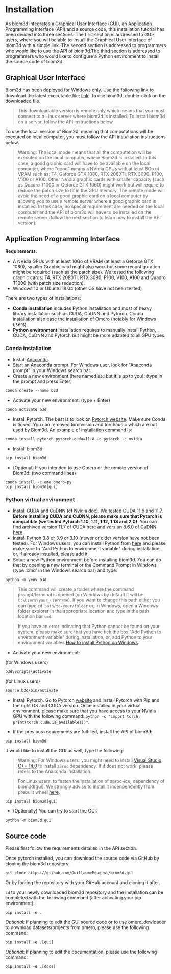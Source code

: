 # Installation 

As biom3d integrates a Graphical User Interface (GUI), an Application Programming Interface (API) and a source code, this installation tutorial has been divided into three sections. The first section is addressed to GUI-users, where you will be able to install the Graphical User Interface of biom3d with a simple link. The second section is addressed to programmers who would like to use the API of biom3d.The third section is addressed to programmers who would like to configure a Python environment to install the source code of biom3d.

## Graphical User Interface 

Biom3d has been deployed for Windows only. Use the following link to download the latest executable file: [link](https://github.com/GuillaumeMougeot/biom3d/releases/). To use biom3d, double-click on the downloaded file. 

> This downloadable version is remote only which means that you must connect to a Linux server where biom3d is installed. To install biom3d on a server, follow the API instructions below.

To use the local version of Biom3d, meaning that computations will be executed on local computer, you must follow the API installation instructions below.

> Warning: The local mode means that all the computation will be executed on the local computer, where Biom3d is installed. In this case, a good graphic card will have to be available on the local computer, where "good" means a NVidia GPUs with at least 8Go of VRAM such as: T4, Geforce GTX 1080, RTX 2080Ti, RTX 3090, P100, V100 or A100. Other NVidia graphic cards with smaller capacity (such as Quadro T1000 or Geforce GTX 1060) might work but will require to reduce the patch size to fit in the GPU memory. The remote mode will avoid the need of a good graphic card on a local computer by allowing you to use a remote server where a good graphic card is installed. In this case, no special requirement are needed on the local computer and the API of biom3d will have to be installed on the remote server (follow the next section to learn how to install the API version).

## Application Programming Interface

**Requirements**:
* A NVidia GPUs with at least 10Go of VRAM (at least a Geforce GTX 1080), smaller Graphic card might also work but some reconfiguration might be required (such as the patch size). We tested the following graphic cards: T4, RTX 2080Ti, RTX 3090, P100, V100, A100 and Quadro T1000 (with patch size reduction). 
* Windows 10 or Ubuntu 18.04 (other OS have not been tested)

There are two types of installations:
* **Conda installation** includes Python installation and most of heavy library installation such as CUDA, CuDNN and Pytorch. Conda installation also ease the installation of Omero (notably for Windows users).
* **Python environment** installation requires to manually install Python, CUDA, CuDNN and Pytorch but might be more adapted to all GPU types.

### Conda installation

* Install [Anaconda](https://www.anaconda.com/download).
* Start an Anaconda prompt. For Windows user, look for "Anaconda prompt" in your Windows search bar.
* Create a new environment (here named `b3d` but it is up to you): (type in the prompt and press Enter)

```
conda create --name b3d
```

* Activate your new environment: (type + Enter)

```
conda activate b3d
```

* Install Pytorch. The best is to look on [Pytorch website](https://pytorch.org/get-started/locally/). Make sure Conda is ticked. You can removed torchvision and torchaudio which are not used by Biom3d. An example of installation command is:

```
conda install pytorch pytorch-cuda=11.8 -c pytorch -c nvidia
```

* Install biom3d:

```
pip install biom3d
```

* (Optional) If you intended to use Omero or the remote version of Biom3d: (two command lines)

```
conda install -c ome omero-py
pip install biom3d[gui]
```

### Python virtual environment

* Install CUDA and CuDNN (cf [Nvidia doc](https://docs.nvidia.com/cuda/cuda-installation-guide-microsoft-windows/index.html)). We tested CUDA 11.6 and 11.7. **Before installing CUDA and CuDNN, please make sure that Pytorch is compatible (we tested Pytorch 1.10, 1.11, 1.12, 1.13 and 2.0)**. You can find archived version 11.7 of CUDA [here](https://developer.nvidia.com/cuda-11-7-0-download-archive) and version 8.6.0 of CuDNN [here](https://developer.nvidia.com/rdp/cudnn-archive).
* Install Python 3.8 or 3.9 or 3.10 (newer or older version have not been tested). For Windows users, you can install Python from [here](https://www.python.org/downloads/windows/) and please make sure to "Add Python to environment variable" during installation, or, if already installed, please add it.
* Setup a new Python environment before installing biom3d. You can do that by opening a new terminal or the Command Prompt in Windows (type 'cmd' in the Windows search bar) and type:

```
python -m venv b3d
```

> This command will create a folder where the command prompt/terminal is opened (on Windows by default it will be `C:\Users\your_username`). If you want to change this path either you can type `cd path/to/your/folder` or, in Windows, open a Windows folder explorer in the appropriate location and type in the path location bar `cmd`.

> If you have an error indicating that Python cannot be found on your system, please make sure that you have tick the box "Add Python to environment variable" during installation, or, add Python to your environment variables [How to install Python on Windows](https://www.digitalocean.com/community/tutorials/install-python-windows-10).

* Activate your new environment:

(for Windows users)
```
b3d\Scripts\activate
```

(for Linux users)
```
source b3d/bin/activate
```

* Install Pytorch. Go to Pytorch [website](https://pytorch.org/get-started/locally/) and install Pytorch with Pip and the right OS and CUDA version. Once installed in your virtual environment, please make sure that you have access to your NVidia GPU with the following command: `python -c "import torch; print(torch.cuda.is_available())"`.


* If the previous requirements are fulfilled, install the API of biom3d:

```
pip install biom3d
```

If would like to install the GUI as well, type the following:

> Warning: For Windows users: you might need to install [Visual Studio C++ 14.0](https://stackoverflow.com/questions/29846087/error-microsoft-visual-c-14-0-is-required-unable-to-find-vcvarsall-bat) to install `zeroc` dependency. If it does not work, please refers to the Anaconda installation. 

> For Linux users, to fasten the installation of zeroc-ice, dependency of biom3d[gui]. We strongly advise to install it indenpendently from prebuilt wheel [here](https://github.com/orgs/ome/repositories?q=zeroc). 

```
pip install biom3d[gui]
```

* (Optionally) You can try to start the GUI:

```
python -m biom3d.gui
```

## Source code

Please first follow the requirements detailed in the API section.

Once pytorch installed, you can download the source code via GitHub by cloning the biom3d repository:

```
git clone https://github.com/GuillaumeMougeot/biom3d.git
```

Or by forking the repository with your GitHub account and cloning it after.

`cd` to your newly downloaded biom3d repository and the installation can be completed with the following command (after activating your pip environment):

```
pip install -e .
```

*Optional*: If planning to edit the GUI source code or to use omero_dowloader to download datasets/projects from omero, please use the following command:

```
pip install -e .[gui]
```

*Optional*: If planning to edit the documentation, please use the following command:

```
pip install -e .[docs]
```
